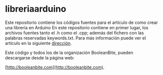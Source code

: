 libreriaarduino
===============
Este repositorio contiene los códigos fuentes para el artículo de como crear una librería en Arduino En este repositorio contiene en primer lugar, los archivos fuentes tanto el .h como el .cpp; además del fichero con las palabras reservadas keywords.txt.
Para más información puede ver el artículo en la siguiente [dirección](http://booleanbite.com/web/crear-libreria-para-arduino/).

Este código y todos los de la organización BooleanBite, pueden descargarse desde la página web:

[http://booleanbite.com](http://booleanbite.com).

